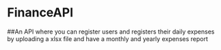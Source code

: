 # FinanceAPI
##An API where you can register users and registers their daily expenses by uploading a xlsx file and have a monthly and yearly expenses report

